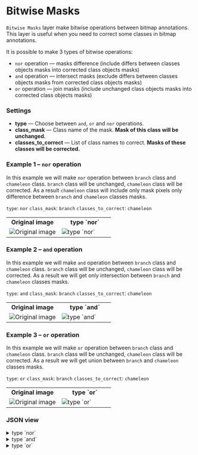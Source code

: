 # Bitwise Masks

`Bitwise Masks` layer make bitwise operations between bitmap annotations.
This layer is useful when you need to correct some classes in bitmap annotations.

It is possible to make 3 types of bitwise operations:

- `nor` operation — masks difference (include differs between classes objects masks into corrected class objects masks)
- `and` operation — intersect masks (exclude differs between classes objects masks from corrected class objects masks)
- `or` operation — join masks (include unchanged class objects masks into corrected class objects masks)

### Settings

- **type** — Choose between `and`, `or` and `nor` operations.
- **class\_mask** — Class name of the mask. **Mask of this class will be unchanged.**
- **classes\_to\_correct** — List of class names to correct. **Masks of these classes will be corrected.**

### Example 1 – `nor` operation

In this example we will make `nor` operation between `branch` class and `chameleon` class.
`branch` class will be unchanged, `chameleon` class will be corrected.
As a result `chameleon` class will include only mask pixels only difference between `branch` and `chameleon` classes masks.

`type`: `nor`
`class_mask`: `branch`
`classes_to_correct`: `chameleon`

<table>
<tr>
<td style="text-align:center; width:50%"><strong>Original image</strong></td>
<td style="text-align:center; width:50%"><strong>type `nor`</strong></td>
</tr>
<tr>
<td> <img src="https://github.com/supervisely-ecosystem/ml-nodes/assets/79905215/81277d2e-0ec0-4822-a85a-ded8f896baf9" alt="Original image" /> </td>
<td> <img src="https://github.com/supervisely-ecosystem/ml-nodes/assets/79905215/7270245c-d8d1-4c16-b6ac-48e4fd916853" alt="type `nor`" /> </td>
</tr>
</table>

### Example 2 – `and` operation

In this example we will make `and` operation between `branch` class and `chameleon` class.
`branch` class will be unchanged, `chameleon` class will be corrected.
As a result we will get only intersection between `branch` and `chameleon` classes masks.

`type`: `and`
`class_mask`: `branch`
`classes_to_correct`: `chameleon`

<table>
<tr>
<td style="text-align:center; width:50%"><strong>Original image</strong></td>
<td style="text-align:center; width:50%"><strong>type `and`</strong></td>
</tr>
<tr>
<td> <img src="https://github.com/supervisely-ecosystem/ml-nodes/assets/79905215/81277d2e-0ec0-4822-a85a-ded8f896baf9" alt="Original image" /> </td>
<td> <img src="https://github.com/supervisely-ecosystem/ml-nodes/assets/79905215/f8806a8e-98c2-4993-ac6b-9bf7da4d1941" alt="type `and`" /> </td>
</tr>
</table>

### Example 3 – `or` operation

In this example we will make `or` operation between `branch` class and `chameleon` class.
`branch` class will be unchanged, `chameleon` class will be corrected.
As a result we will get union between `branch` and `chameleon` classes masks.

`type`: `or`
`class_mask`: `branch`
`classes_to_correct`: `chameleon`

<table>
<tr>
<td style="text-align:center; width:50%"><strong>Original image</strong></td>
<td style="text-align:center; width:50%"><strong>type `or`</strong></td>
</tr>
<tr>
<td> <img src="https://github.com/supervisely-ecosystem/ml-nodes/assets/79905215/81277d2e-0ec0-4822-a85a-ded8f896baf9" alt="Original image" /> </td>
<td> <img src="https://github.com/supervisely-ecosystem/ml-nodes/assets/79905215/b0b8ce6c-134b-4a4b-a7d8-66a44351fa1d" alt="type `or`" /> </td>
</tr>
</table>

### JSON view

<details>
  <summary>type `nor`</summary>
<pre>
{
  "action": "bitwise_masks",
  "src": ["$data_7"],
  "dst": "$bitwise_masks_6",
  "settings": {
    "type": "nor",
    "class_mask": "branch",
    "classes_to_correct": ["chameleon"]
  }
}
</pre>
</details>

<details>
  <summary>type `and`</summary>
<pre>
{
  "action": "bitwise_masks",
  "src": ["$data_7"],
  "dst": "$bitwise_masks_6",
  "settings": {
    "type": "and",
    "class_mask": "branch",
    "classes_to_correct": ["chameleon"]
  }
}
</pre>
</details>

<details>
  <summary>type `or`</summary>
<pre>
{
  "action": "bitwise_masks",
  "src": ["$data_7"],
  "dst": "$bitwise_masks_6",
  "settings": {
    "type": "or",
    "class_mask": "branch",
    "classes_to_correct": ["chameleon"]
  }
}
</pre>
</details>
